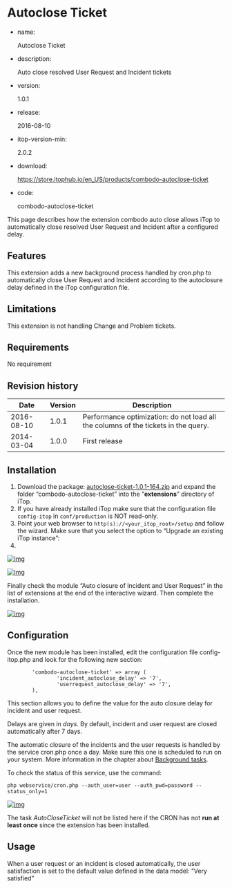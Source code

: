 # Autoclose Ticket

- name:

  Autoclose Ticket

- description:

  Auto close resolved User Request and Incident tickets

- version:

  1.0.1

- release:

  2016-08-10

- itop-version-min:

  2.0.2

- download:

  https://store.itophub.io/en_US/products/combodo-autoclose-ticket

- code:

  combodo-autoclose-ticket

This page describes how the extension combodo auto close allows iTop to automatically close resolved User Request and Incident after a configured delay.

## Features

This extension adds a new background process handled by cron.php to automatically close User Request and Incident according to the autoclosure delay defined in the iTop configuration file.

## Limitations

This extension is not handling Change and Problem tickets.

## Requirements

No requirement

## Revision history

| Date       | Version | Description                                                  |
| ---------- | ------- | ------------------------------------------------------------ |
| 2016-08-10 | 1.0.1   | Performance optimization: do not load all the columns of the tickets in the query. |
| 2014-03-04 | 1.0.0   | First release                                                |

## Installation

1. Download the package: [autoclose-ticket-1.0.1-164.zip](http://www.combodo.com/itop-extensions/autoclose-ticket-1.0.1-164.zip) and expand the folder “combodo-autoclose-ticket” into the “**extensions**” directory of iTop.
2. If you have already installed iTop make sure that the configuration file `config-itop` in `conf/production` is NOT read-only.
3. Point your web browser to `http(s)://<your_itop_root>/setup` and follow the wizard. Make sure that you select the option to “Upgrade an existing iTop instance”:
4. 

[![img](https://www.itophub.io/wiki/media?w=300&tok=c529d3&media=extensions%3Aemail-upgrade-screenshot1.png)](https://www.itophub.io/wiki/media?media=extensions%3Aemail-upgrade-screenshot1.png)

[![img](https://www.itophub.io/wiki/media?w=300&tok=2a82a7&media=extensions%3Aemail-upgrade-screenshot2.png)](https://www.itophub.io/wiki/media?media=extensions%3Aemail-upgrade-screenshot2.png)

Finally check the module “Auto closure of Incident and User Request” in the list of extensions at the end of the interactive wizard. Then complete the installation.

[![img](https://www.itophub.io/wiki/media?w=300&tok=6ef9db&media=extensions%3Acombodo-autoclose-ticket-screnshot1.png)](https://www.itophub.io/wiki/media-detail?id=extensions%3Aauto_close_request&media=extensions%3Acombodo-autoclose-ticket-screnshot1.png)

## Configuration

Once the new module has been installed, edit the configuration file config-itop.php and look for the following new section:

```
        'combodo-autoclose-ticket' => array (
                'incident_autoclose_delay' => '7',
                'userrequest_autoclose_delay' => '7',
        ),
```

This section allows you to define the value for the auto closure delay for incident and user request.

Delays are given in *days*. By default, incident and user request are closed automatically after 7 days.

The automatic closure of the incidents and the user requests is handled by the service cron.php once a day. Make sure this one is scheduled to run on your system. More information in the chapter about [Background tasks](https://www.itophub.io/wiki/page?id=2_3_0%3Aadmin%3Acron).

To check the status of this service, use the command:

```
php webservice/cron.php --auth_user=user --auth_pwd=password --status_only=1
```

[![img](https://www.itophub.io/wiki/media?w=600&tok=d1758e&media=extensions%3Acombodo-autoclose-ticket-screnshot2.png)](https://www.itophub.io/wiki/media-detail?id=extensions%3Aauto_close_request&media=extensions%3Acombodo-autoclose-ticket-screnshot2.png)

The task *AutoCloseTicket* will not be listed here if the CRON has not **run at least once** since the extension has been installed.

## Usage

When a user request or an incident is closed automatically, the user satisfaction is set to the default value defined in the data model: “Very satisfied”